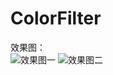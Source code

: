 # ColorFilter  
效果图：  
![效果图一](http://upload-images.jianshu.io/upload_images/1930161-3d8c521b51dfa8be.gif?imageMogr2/auto-orient/strip)
![效果图二](http://upload-images.jianshu.io/upload_images/1930161-b5885bcbb6c83505.gif?imageMogr2/auto-orient/strip)
